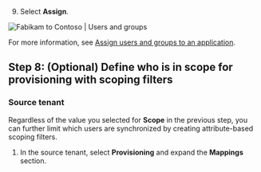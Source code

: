 9. Select **Assign**.

![Fabikam to Contoso | Users and groups](image)

For more information, see [Assign users and groups to an application](https://docs.microsoft.com).

## Step 8: (Optional) Define who is in scope for provisioning with scoping filters

### Source tenant

Regardless of the value you selected for **Scope** in the previous step, you can further limit which users are synchronized by creating attribute-based scoping filters.

1. In the source tenant, select **Provisioning** and expand the **Mappings** section.